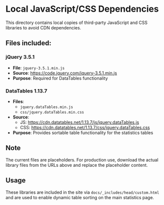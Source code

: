 # Local JavaScript/CSS Dependencies

This directory contains local copies of third-party JavaScript and CSS libraries to avoid CDN dependencies.

## Files included:

### jQuery 3.5.1
- **File**: `jquery-3.5.1.min.js`
- **Source**: https://code.jquery.com/jquery-3.5.1.min.js
- **Purpose**: Required for DataTables functionality

### DataTables 1.13.7
- **Files**: 
  - `jquery.dataTables.min.js`
  - `css/jquery.dataTables.min.css`
- **Source**: 
  - JS: https://cdn.datatables.net/1.13.7/js/jquery.dataTables.js
  - CSS: https://cdn.datatables.net/1.13.7/css/jquery.dataTables.css
- **Purpose**: Provides sortable table functionality for the statistics tables

## Note
The current files are placeholders. For production use, download the actual library files from the URLs above and replace the placeholder content.

## Usage
These libraries are included in the site via `docs/_includes/head/custom.html` and are used to enable dynamic table sorting on the main statistics page.